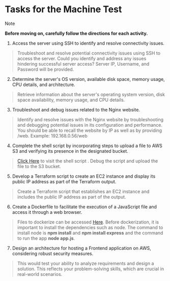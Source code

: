 # Tasks for the Machine Test

>[!NOTE]
>**Before moving on, carefully follow the directions for each activity.**


1. Access the server using SSH to identify and resolve connectivity issues. 
   
 >Troubleshoot and resolve potential connectivity issues using SSH to access the server. Could you identify and address any issues hindering successful server access? Server IP, Username, and Password will be provided.

2. Determine the server's OS version, available disk space, memory usage, CPU details, and architecture.

 >Retrieve information about the server's operating system version, disk space availability, memory usage, and CPU details.  

3. Troubleshoot and debug issues related to the Nginx website.
   
 >Identify and resolve issues with the Nginx website by troubleshooting and debugging potential issues in its configuration and performance. You should be able to recall the website by IP as well as by providing /web. Example: 192.168.0.56/web

4. Complete the shell script by incorporating steps to upload a file to AWS S3 and verifying its presence in the designated bucket.

 >[Click Here](ShellScript/hello.sh) to visit the shell script . Debug the script and upload the file to the S3 bucket.

5. Develop a Terraform script to create an EC2 instance and display its public IP address as part of the Terraform output.

 >Create a Terraform script that establishes an EC2 instance and includes the public IP address as part of the output.
   
6. Create a Dockerfile to facilitate the execution of a JavaScript file and  access it through a web browser.

> Files to dockerize can be accessed [Here](Docker). Before dockerization, it is important to install the dependencies such as node. The command to install node is **npm install** and **npm install express** and the command to run the app **node app.js**.

7. Design an architecture for hosting a Frontend application on AWS, considering robust security measures.
    
>This would test your ability to analyze requirements and design a solution. This reflects your problem-solving skills, which are crucial in real-world scenarios.
